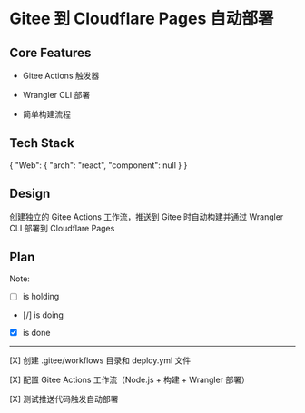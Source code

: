 # Gitee 到 Cloudflare Pages 自动部署

## Core Features

- Gitee Actions 触发器

- Wrangler CLI 部署

- 简单构建流程

## Tech Stack

{
  "Web": {
    "arch": "react",
    "component": null
  }
}

## Design

创建独立的 Gitee Actions 工作流，推送到 Gitee 时自动构建并通过 Wrangler CLI 部署到 Cloudflare Pages

## Plan

Note: 

- [ ] is holding
- [/] is doing
- [X] is done

---

[X] 创建 .gitee/workflows 目录和 deploy.yml 文件

[X] 配置 Gitee Actions 工作流（Node.js + 构建 + Wrangler 部署）

[X] 测试推送代码触发自动部署
